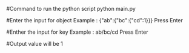 
#Command to run the python script 
  python main.py

#Enter the input for object
 Example : {"ab":{"bc":{"cd":1}}}
 Press Enter
 
#Enther the input for key
 Example : ab/bc/cd
 Press Enter
 
#Output value will be 1
